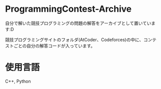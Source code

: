 # ProgrammingContest-Archive
自分で解いた競技プログラミングの問題の解答をアーカイブとして置いています:D

競技プログラミングサイトのフォルダ(AtCoder、Codeforces)の中に、コンテストごとの自分の解答コードが入っています。

# 使用言語
C++, Python

